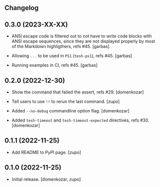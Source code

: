 ## Changelog

0.3.0 (2023-XX-XX)
------------------

* ANSI escape code is filtered out to not have to write code blocks with ANSI
  escape sequences, since they are not displayed properly by most of the
  Markdown highligthers, refs #45.
  [garbas]

* Allowing `...` to be used in `PS1` (`tesh-ps1`), refs #45.
  [garbas]

* Running examples in CI, refs #45.
  [garbas]


0.2.0 (2022-12-30)
------------------

* Show the command that failed the assert, refs #29.
  [domenkozar]

* Tell users to use `!!` to rerun the last command.
  [zupo]

* Added `--no-debug` commandline option flag.
  [domenkozar]

* Added `tesh-timeout` and `tesh-timeout-expected` directives, refs #30.
  [domenkozar]


0.1.1 (2022-11-25)
------------------

* Add README to PyPI page.
  [zupo]


0.1.0 (2022-11-25)
------------------

* Initial release.
  [domenkozar, zupo]
